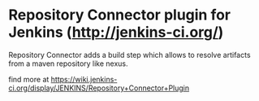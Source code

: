 Repository Connector plugin for Jenkins (http://jenkins-ci.org/)
=======================================

Repository Connector adds a build step which allows to resolve artifacts from a maven repository like nexus.

find more at https://wiki.jenkins-ci.org/display/JENKINS/Repository+Connector+Plugin

